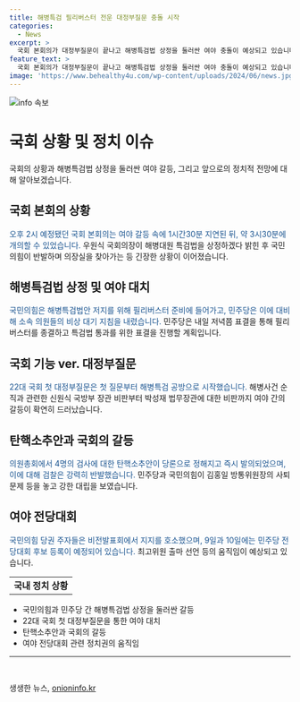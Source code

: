 ```yaml
---
title: 해병특검 필리버스터 전운 대정부질문 충돌 시작
categories:
  - News
excerpt: >
  국회 본회의가 대정부질문이 끝나고 해병특검법 상정을 둘러싼 여야 충돌이 예상되고 있습니다. 국회의 일정은 여야 갈등과 반발 속에 1시간30분 지연되었고, 해병특검법안으로 인한 필리버스터와 탄핵소추안에 대한 논의가 진행 중입니다. 또한, 국민의힘과 더불어민주당 간의 여야 전당대회 레이스도 뜨거운 상황입니다. 국회에서의 여러 갈등과 대치상황, 당권 주자들의 격돌 등 다양한 이슈들이 진행 중입니다.
feature_text: >
  국회 본회의가 대정부질문이 끝나고 해병특검법 상정을 둘러싼 여야 충돌이 예상되고 있습니다. 국회의 일정은 여야 갈등과 반발 속에 1시간30분 지연되었고, 해병특검법안으로 인한 필리버스터와 탄핵소추안에 대한 논의가 진행 중입니다. 또한, 국민의힘과 더불어민주당 간의 여야 전당대회 레이스도 뜨거운 상황입니다. 국회에서의 여러 갈등과 대치상황, 당권 주자들의 격돌 등 다양한 이슈들이 진행 중입니다.
image: 'https://www.behealthy4u.com/wp-content/uploads/2024/06/news.jpg'
---
```


<p><img src="https://www.behealthy4u.com/wp-content/uploads/2024/06/news.jpg" alt="info 속보" /></p>

<h1>국회 상황 및 정치 이슈</h1>

<p data-ke-size="size16">국회의 상황과 해병특검법 상정을 둘러싼 여야 갈등, 그리고 앞으로의 정치적 전망에 대해 알아보겠습니다.</p>

<h2>국회 본회의 상황</h2>

<p><span style="color: #1a5490;">오후 2시 예정됐던 국회 본회의는 여야 갈등 속에 1시간30분 지연된 뒤, 약 3시30분에 개의할 수 있었습니다.</span> 우원식 국회의장이 해병대원 특검법을 상정하겠다 밝힌 후 국민의힘이 반발하며 의장실을 찾아가는 등 긴장한 상황이 이어졌습니다.</p>

<h2>해병특검법 상정 및 여야 대치</h2>

<p><span style="color: #1a5490;">국민의힘은 해병특검법안 저지를 위해 필리버스터 준비에 들어가고, 민주당은 이에 대비해 소속 의원들의 비상 대기 지침을 내렸습니다.</span> 민주당은 내일 저녁쯤 표결을 통해 필리버스터를 종결하고 특검법 통과를 위한 표결을 진행할 계획입니다.</p>

<h2>국회 기능 ver. 대정부질문</h2>

<p><span style="color: #1a5490;">22대 국회 첫 대정부질문은 첫 질문부터 해병특검 공방으로 시작했습니다.</span> 해병사건 순직과 관련한 신원식 국방부 장관 비판부터 박성재 법무장관에 대한 비판까지 여야 간의 갈등이 확연히 드러났습니다.</p>

<h2>탄핵소추안과 국회의 갈등</h2>

<p><span style="color: #1a5490;">의원총회에서 4명의 검사에 대한 탄핵소추안이 당론으로 정해지고 즉시 발의되었으며, 이에 대해 검찰은 강력히 반발했습니다.</span> 민주당과 국민의힘이 김홍일 방통위원장의 사퇴 문제 등을 놓고 강한 대립을 보였습니다.</p>

<h2>여야 전당대회</h2>

<p><span style="color: #1a5490;">국민의힘 당권 주자들은 비전발표회에서 지지를 호소했으며, 9일과 10일에는 민주당 전당대회 후보 등록이 예정되어 있습니다.</span> 최고위원 출마 선언 등의 움직임이 예상되고 있습니다.</p>

<table>
    <tr>
        <td style="text-align: center; height: 17px;"><b>국내 정치 상황</b></td>
    </tr>
</table>

<ul>
    <li>국민의힘과 민주당 간 해병특검법 상정을 둘러싼 갈등</li>
    <li>22대 국회 첫 대정부질문을 통한 여야 대치</li>
    <li>탄핵소추안과 국회의 갈등</li>
    <li>여야 전당대회 관련 정치권의 움직임</li>
</ul>

<hr>

<p data-ke-size="size16">&nbsp;</p>
생생한 뉴스, <a href="https://onioninfo.kr" rel="dofollow">onioninfo.kr</a>



